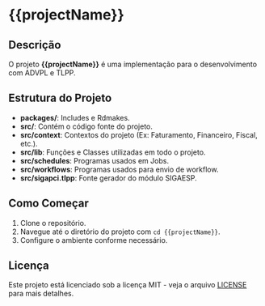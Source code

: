 # {{projectName}}

## Descrição

O projeto **{{projectName}}** é uma implementação para o desenvolvimento com ADVPL e TLPP.

## Estrutura do Projeto

- **packages/**: Includes e Rdmakes.
- **src/**: Contém o código fonte do projeto.
- **src/context**: Contextos do projeto (Ex: Faturamento, Financeiro, Fiscal, etc.).
- **src/lib**: Funções e Classes utilizadas em todo o projeto.
- **src/schedules**: Programas usados em Jobs.
- **src/workflows**: Programas usados para envio de workflow.
- **src/sigapci.tlpp**: Fonte gerador do módulo SIGAESP.

## Como Começar

1. Clone o repositório.
2. Navegue até o diretório do projeto com `cd {{projectName}}`.
3. Configure o ambiente conforme necessário.

## Licença

Este projeto está licenciado sob a licença MIT - veja o arquivo [LICENSE](LICENSE) para mais detalhes.

